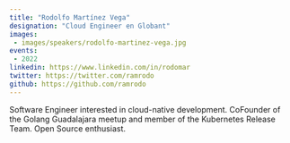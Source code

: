 ```yaml
---
title: "Rodolfo Martínez Vega"
designation: "Cloud Engineer en Globant"
images:
 - images/speakers/rodolfo-martinez-vega.jpg
events:
 - 2022
linkedin: https://www.linkedin.com/in/rodomar
twitter: https://twitter.com/ramrodo
github: https://github.com/ramrodo
---
```


Software Engineer interested in cloud-native development. CoFounder of the Golang Guadalajara meetup and member of the Kubernetes Release Team. Open Source enthusiast.